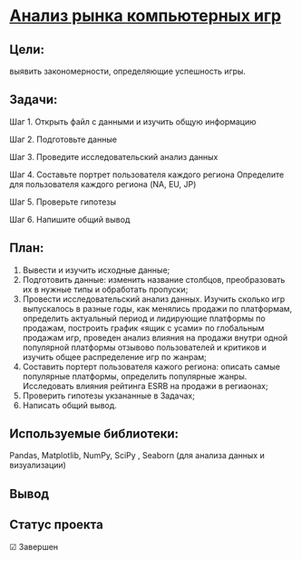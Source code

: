 # [Анализ рынка компьютерных игр](https://github.com/Kibmor/Ramil_Yarullin_data_analyst/blob/main/05.%20%D0%A1%D0%B1%D0%BE%D1%80%D0%BD%D1%8B%D0%B9%20%D0%9F%D1%80%D0%BE%D0%B5%D0%BA%D1%82%20%E2%84%961/05%20-%20Sbornyj%20proekt%20%E2%84%961.ipynb)

## Цели: 
выявить закономерности, определяющие успешность игры.
## Задачи:
Шаг 1. Открыть файл с данными и изучить общую информацию

Шаг 2. Подготовьте данные

Шаг 3. Проведите исследовательский анализ данных

Шаг 4. Составьте портрет пользователя каждого региона Определите для пользователя каждого региона (NA, EU, JP)

Шаг 5. Проверьте гипотезы

Шаг 6. Напишите общий вывод
## План:
1. Вывести и изучить исходные данные;
2. Подготовить данные: изменить название столбцов, преобразовать их в нужные типы и обработать пропуски;
3. Провести исследовательский анализ данных. Изучить сколько игр выпускалось в разные годы, как менялись продажи по платформам, определить актуальный период и лидирующие платформы по продажам, построить график «ящик с усами» по глобальным продажам игр, проведен анализ влияния на продажи внутри одной популярной платформы отзывово пользователей и критиков и изучить общее распределение игр по жанрам;
4. Составить портерт пользователя кажого региона: описать самые популярные платформы, определить популярные жанры. Исследовать влияния рейтинга ESRB на продажи в региаонах;
5. Проверить гипотезы укзананные в Задачах;
6. Написать общий вывод.
## Используемые библиотеки:
Pandas, Matplotlib, NumPy, SciPy , Seaborn (для анализа данных и визуализации)
## Вывод

## Статус проекта
☑ Завершен


